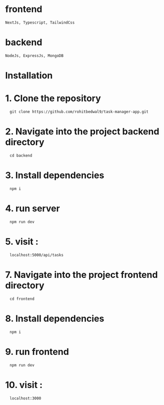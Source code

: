 # frontend 
    NextJs, Typescript, TailwindCss
# backend
    NodeJs, ExpressJs, MongoDB
    
# Installation
  # 1. Clone the repository
      git clone https://github.com/rohitbedwal9/task-manager-app.git

  # 2. Navigate into the project backend directory
      cd backend

  # 3. Install dependencies
      npm i
  
  # 4. run server 
      npm run dev

  # 5. visit : 
      localhost:5000/api/tasks
      
  # 7. Navigate into the project frontend directory
      cd frontend
      
  # 8. Install dependencies
      npm i
      
  # 9. run frontend
      npm run dev
      
  # 10. visit : 
      localhost:3000
